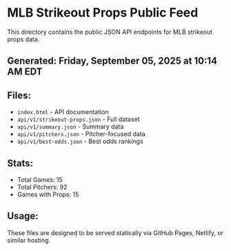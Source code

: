 # MLB Strikeout Props Public Feed

This directory contains the public JSON API endpoints for MLB strikeout props data.

## Generated: Friday, September 05, 2025 at 10:14 AM EDT

## Files:
- `index.html` - API documentation
- `api/v1/strikeout-props.json` - Full dataset
- `api/v1/summary.json` - Summary data
- `api/v1/pitchers.json` - Pitcher-focused data  
- `api/v1/best-odds.json` - Best odds rankings

## Stats:
- Total Games: 15
- Total Pitchers: 92
- Games with Props: 15

## Usage:
These files are designed to be served statically via GitHub Pages, Netlify, or similar hosting.
